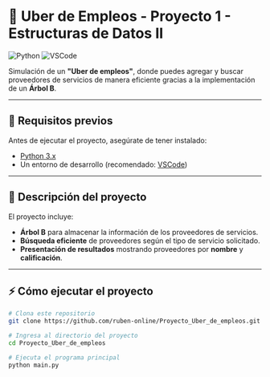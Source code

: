 # 🚀 Uber de Empleos - Proyecto 1 - Estructuras de Datos II

![Python](https://img.shields.io/badge/Python-3.x-blue?logo=python&logoColor=white)
![VSCode](https://img.shields.io/badge/VSCode-Editor-brightgreen?logo=visual-studio-code&logoColor=white)

Simulación de un **"Uber de empleos"**, donde puedes agregar y buscar proveedores de servicios de manera eficiente gracias a la implementación de un **Árbol B**.  

---

## 📝 Requisitos previos

Antes de ejecutar el proyecto, asegúrate de tener instalado:

- [Python 3.x](https://www.python.org/downloads/)
- Un entorno de desarrollo (recomendado: [VSCode](https://code.visualstudio.com/))

---

## 📌 Descripción del proyecto

El proyecto incluye:

- **Árbol B** para almacenar la información de los proveedores de servicios.
- **Búsqueda eficiente** de proveedores según el tipo de servicio solicitado.
- **Presentación de resultados** mostrando proveedores por **nombre** y **calificación**.

---

## ⚡ Cómo ejecutar el proyecto

```bash
# Clona este repositorio
git clone https://github.com/ruben-online/Proyecto_Uber_de_empleos.git

# Ingresa al directorio del proyecto
cd Proyecto_Uber_de_empleos

# Ejecuta el programa principal
python main.py
